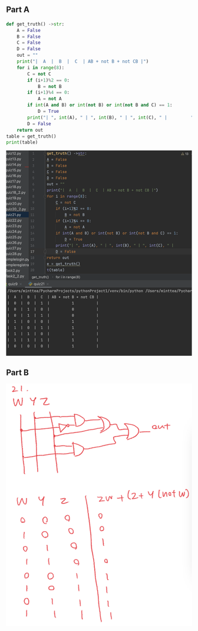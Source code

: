 ## Part A
```.py
def get_truth() ->str:
    A = False
    B = False
    C = False
    D = False
    out = ""
    print("|  A  |  B  |  C  | AB + not B + not CB |")
    for i in range(8):
        C = not C
        if (i+1)%2 == 0:
            B = not B
        if (i+1)%4 == 0:
            A = not A
        if int(A and B) or int(not B) or int(not B and C) == 1:
            D = True
        print("| ", int(A), " | ", int(B), " | ", int(C), " |         ", int(D), "         |")
        D = False
    return out
table = get_truth()
print(table)

```
![](https://github.com/MeisaChi/unit2_repo/blob/main/Screenshots/quiz21.png)
## Part B
![](https://github.com/MeisaChi/unit2_repo/blob/main/Screenshots/21b.jpg)
